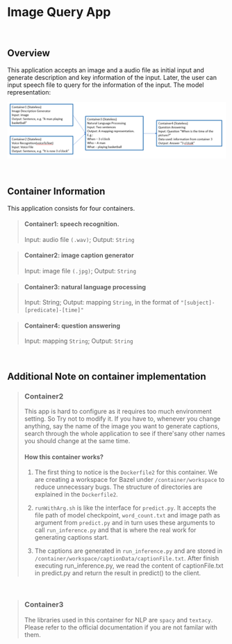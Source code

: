 # Image Query App

<br/>

## Overview
This application accepts an image and a audio file as initial input and generate description and key information of the input. Later, the user can input speech file to query for the information of the input. The model representation:

![model](/applications/imagequery/model.png)

<br/>

## Container Information
This application consists for four containers.

> #### Container1: speech recognition. 
> Input: audio file `(.wav)`; Output: `String`

> #### Container2: image caption generator
> Input: image file  `(.jpg)`; Output: `String` 

> #### Container3: natural language processing
> Input: String; Output: mapping `String`, in the format of `"[subject]-[predicate]-[time]"`

> #### Container4: question answering
> Input: mapping `String`; Output: `String`

<br/>

## Additional Note on container implementation

> ### Container2 
> This app is hard to configure as it requires too much environment setting. So Try not to modify it. If you have to, whenever you change anything, say the name of the image you want to generate captions, search through the whole application to see if there'sany other names you should change at the same time.
>
> #### How this container works?
> 1. The first thing to notice is the `Dockerfile2` for this container. We are creating a workspace for Bazel under `/container/workspace` to reduce unnecessary bugs. The structure of directories are explained in the `Dockerfile2`.
>
> 2. `runWithArg.sh` is like the interface for `predict.py`. It accepts the file path of model checkpoint, `word_count.txt` and image path as argument from `predict.py` and in turn uses these arguments to call `run_inference.py` and that is where the real work for generating captions start.
>
> 3. The captions are generated in `run_inference.py` and are stored in `/container/workspace/captionData/captionFile.txt`. After finish executing run_inference.py, we read the content of captionFile.txt in predict.py and return the result in predict() to
the client.

<br/>

> ### Container3
> The libraries used in this container for NLP are `spacy` and `textacy`. Please refer to the official documentation if you are not familar with them.


